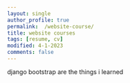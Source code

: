 ```yaml
---
layout: single
author_profile: true
permalink:  /website-course/
title: website courses
tags: [resume, cv]
modified: 4-1-2023
comments: false
---
```



django bootstrap are the things i learned